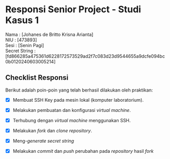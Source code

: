# Responsi Senior Project - Studi Kasus 1

Nama : [Johanes de Britto Krisna Arianta]  
NIU : [473893]  
Sesi : [Senin Pagi]  
Secret String : [fd866285a475361d6228172573529ad2f7c083d23d9544655a9dcfe094bc0b0120240603005214]

## Checklist Responsi

Berikut adalah poin-poin yang telah berhasil dilakukan oleh praktikan:

- [x] Membuat SSH Key pada mesin lokal (komputer laboratorium).
- [x] Melakukan pembuatan dan konfigurasi _virtual machine_.
- [x] Terhubung dengan _virtual machine_ menggunakan SSH.
- [x] Melakukan _fork_ dan _clone_ _repository_.
- [x] Meng-_generate_ _secret string_
- [x] Melakukan _commit_ dan _push_ perubahan pada _repository_ hasil _fork_

